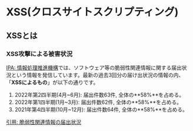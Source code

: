 # XSS(クロスサイトスクリプティング)

## XSSとは

### XSS攻撃による被害状況

[IPA: 情報処理推進機構](https://www.ipa.go.jp/)では、ソフトウェア等の脆弱性関連情報に関する届出状況という情報を発信しています。最新の過去3回分の届け出状況の情報の内、「**XSSによるもの**」が以下の通りです。

1. 2022年第2四半期(4月~6月): 届出件数63件, 全体の**58%**を占める。
2. 2022年第1四半期(1月~3月): 届出件数62件, 全体の**58%**を占める。
3. 2021年第4四半期(10月~12月): 届出件数64件, 全体の**58%**を占める。

[引用: 脆弱性関連情報の届出状況](https://www.ipa.go.jp/security/vuln/report/press.html)
